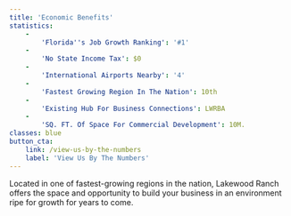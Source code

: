 ```yaml
---
title: 'Economic Benefits'
statistics:
    -
        'Florida''s Job Growth Ranking': '#1'
    -
        'No State Income Tax': $0
    -
        'International Airports Nearby': '4'
    -
        'Fastest Growing Region In The Nation': 10th
    -
        'Existing Hub For Business Connections': LWRBA
    -
        'SQ. FT. Of Space For Commercial Development': 10M.
classes: blue
button_cta:
    link: /view-us-by-the-numbers
    label: 'View Us By The Numbers'
---
```


Located in one of fastest-growing regions in the nation, Lakewood Ranch offers the space and
opportunity to build your business in an environment ripe for growth for years to come.